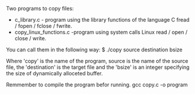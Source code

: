 Two programs to copy files:

- c_library.c - program using the library functions of the language C fread / fopen / fclose / fwrite. 
- copy_linux_functions.c -program using system calls Linux read / open / close / write.

You can call them in the following way:
$ ./copy source destination bsize
 
Where 'copy' is the name of the program, source is the name of the source file, the 'destination' is the target file 
and the 'bsize' is an integer specifying the size of dynamically alloceted buffer.
 
Remmember to compile the program befor running.
gcc copy.c -o program

